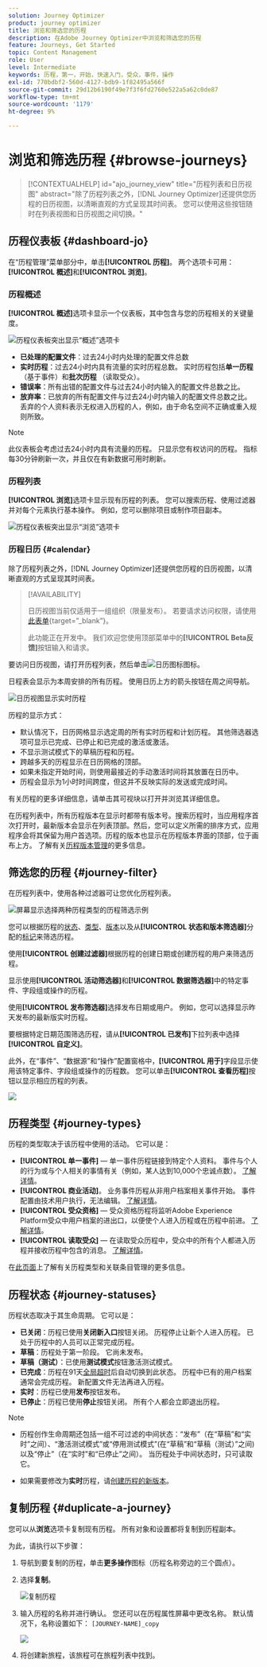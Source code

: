 ```yaml
---
solution: Journey Optimizer
product: journey optimizer
title: 浏览和筛选您的历程
description: 在Adobe Journey Optimizer中浏览和筛选您的历程
feature: Journeys, Get Started
topic: Content Management
role: User
level: Intermediate
keywords: 历程，第一，开始，快速入门，受众，事件，操作
exl-id: 770bdbf2-560d-4127-bdb9-1f82495a566f
source-git-commit: 29d12b6190f49e7f3f6fd2760e522a5a62c0de87
workflow-type: tm+mt
source-wordcount: '1179'
ht-degree: 9%

---
```


# 浏览和筛选历程 {#browse-journeys}

>[!CONTEXTUALHELP]
>id="ajo_journey_view"
>title="历程列表和日历视图"
>abstract="除了历程列表之外，[!DNL Journey Optimizer]还提供您历程的日历视图，以清晰直观的方式呈现其时间表。 您可以使用这些按钮随时在列表视图和日历视图之间切换。"

## 历程仪表板 {#dashboard-jo}

在“历程管理”菜单部分中，单击&#x200B;**[!UICONTROL 历程]**。 两个选项卡可用：**[!UICONTROL 概述]**&#x200B;和&#x200B;**[!UICONTROL 浏览]**。

### 历程概述

**[!UICONTROL 概述]**&#x200B;选项卡显示一个仪表板，其中包含与您的历程相关的关键量度。

![历程仪表板突出显示“概述”选项卡](assets/journeys-dashboard.png)

* **已处理的配置文件**：过去24小时内处理的配置文件总数
* **实时历程**：过去24小时内具有流量的实时历程总数。 实时历程包括&#x200B;**单一历程** （基于事件）和&#x200B;**批次历程** （读取受众）。
* **错误率**：所有出错的配置文件与过去24小时内输入的配置文件总数之比。
* **放弃率**：已放弃的所有配置文件与过去24小时内输入的配置文件总数之比。 丢弃的个人资料表示无权进入历程的人，例如，由于命名空间不正确或重入规则所致。

>[!NOTE]
>
>此仪表板会考虑过去24小时内具有流量的历程。 只显示您有权访问的历程。 指标每30分钟刷新一次，并且仅在有新数据可用时刷新。

### 历程列表

**[!UICONTROL 浏览]**&#x200B;选项卡显示现有历程的列表。 您可以搜索历程、使用过滤器并对每个元素执行基本操作。 例如，您可以删除项目或制作项目副本。

![历程仪表板突出显示“浏览”选项卡](assets/journeys-browse.png)

### 历程日历 {#calendar}

除了历程列表之外，[!DNL Journey Optimizer]还提供您历程的日历视图，以清晰直观的方式呈现其时间表。

>[!AVAILABILITY]
>
>日历视图当前仅适用于一组组织（限量发布）。 若要请求访问权限，请使用[此表单](https://forms.cloud.microsoft/r/FC49afuJVi){target=”_blank”}。
>
>此功能正在开发中。 我们欢迎您使用顶部菜单中的&#x200B;**[!UICONTROL Beta反馈]**&#x200B;按钮输入和请求。

要访问日历视图，请打开历程列表，然后单击![日历图标](assets/do-not-localize/timeline-icon.svg)图标。

日程表会显示为本周安排的所有历程。 使用日历上方的箭头按钮在周之间导航。

![日历视图显示实时历程](assets/timeline-journeys.png)

历程的显示方式：

* 默认情况下，日历网格显示选定周的所有实时历程和计划历程。 其他筛选器选项可显示已完成、已停止和已完成的激活或激活。
* 不显示测试模式下的草稿历程和历程。
* 跨越多天的历程显示在日历网格的顶部。
* 如果未指定开始时间，则使用最接近的手动激活时间将其放置在日历中。
* 历程会显示为1小时时间跨度，但这并不反映实际的发送或完成时间。

有关历程的更多详细信息，请单击其可视块以打开并浏览其详细信息。

在历程列表中，所有历程版本在显示时都带有版本号。搜索历程时，当应用程序首次打开时，最新版本会显示在列表顶部。然后，您可以定义所需的排序方式，应用程序会将其保留为用户首选项。历程的版本也显示在历程版本界面的顶部，位于画布上方。 了解有关[历程版本管理](publishing-the-journey.md#journey-versions-journey-versions)的更多信息。



## 筛选您的历程 {#journey-filter}

在历程列表中，使用各种过滤器可让您优化历程列表。

![屏幕显示选择两种历程类型的历程筛选示例](assets/filter-journeys.png)

您可以根据历程的[状态](#journey-statuses)、[类型](#journey-types)、[版本](publishing-the-journey.md#journey-versions-journey-versions)以及从&#x200B;**[!UICONTROL 状态和版本筛选器]**&#x200B;分配的[标记](../start/search-filter-categorize.md#tags)来筛选历程。

使用&#x200B;**[!UICONTROL 创建过滤器]**&#x200B;根据历程的创建日期或创建历程的用户来筛选历程。

显示使用&#x200B;**[!UICONTROL 活动筛选器]**&#x200B;和&#x200B;**[!UICONTROL 数据筛选器]**&#x200B;中的特定事件、字段组或操作的历程。

使用&#x200B;**[!UICONTROL 发布筛选器]**&#x200B;选择发布日期或用户。 例如，您可以选择显示昨天发布的最新版实时历程。

要根据特定日期范围筛选历程，请从&#x200B;**[!UICONTROL 已发布]**&#x200B;下拉列表中选择&#x200B;**[!UICONTROL 自定义]**。

此外，在“事件”、“数据源”和“操作”配置窗格中，**[!UICONTROL 用于]**&#x200B;字段显示使用该特定事件、字段组或操作的历程数。 您可以单击&#x200B;**[!UICONTROL 查看历程]**&#x200B;按钮以显示相应历程的列表。

![](assets/journey3bis.png)

## 历程类型 {#journey-types}

历程的类型取决于该历程中使用的活动。 它可以是：

* **[!UICONTROL 单一事件]** — 单一事件历程链接到特定个人资料。 事件与个人的行为或与个人相关的事情有关（例如，某人达到10,000个忠诚点数）。 [了解详情](../event/about-events.md)。
* **[!UICONTROL 商业活动]**。 业务事件历程从非用户档案相关事件开始。 事件配置由技术用户执行，无法编辑。 [了解详情](../event/about-events.md)。
* **[!UICONTROL 受众资格]** — 受众资格历程将监听Adobe Experience Platform受众中用户档案的进出口，以便使个人进入历程或在历程中前进。 [了解详情](audience-qualification-events.md)。
* **[!UICONTROL 读取受众]** — 在读取受众历程中，受众中的所有个人都进入历程并接收历程中包含的消息。  [了解详情](read-audience.md)。


在[此页面](entry-management.md)上了解有关历程类型和关联条目管理的更多信息。

## 历程状态 {#journey-statuses}

历程状态取决于其生命周期。 它可以是：

* **已关闭**：历程已使用&#x200B;**关闭新入口**&#x200B;按钮关闭。 历程停止让新个人进入历程。 已处于历程中的人员可以正常完成历程。
* **草稿**：历程处于第一阶段。 它尚未发布。
* **草稿（测试）**：已使用&#x200B;**测试模式**&#x200B;按钮激活测试模式。
* **已完成**：历程在91天[全局超时](journey-properties.md#global_timeout)后自动切换到此状态。 历程中已有的用户档案通常会完成历程。 新配置文件无法再进入历程。
* **实时**：历程已使用&#x200B;**发布**&#x200B;按钮发布。
* **已停止**：历程已使用&#x200B;**停止**&#x200B;按钮关闭。 所有个人都会立即退出历程。

>[!NOTE]
>
>* 历程创作生命周期还包括一组不可过滤的中间状态：“发布”（在“草稿”和“实时”之间）、“激活测试模式”或“停用测试模式”(在“草稿”和“草稿（测试）”之间)以及“停止”（在“实时”和“已停止”之间）。 当历程处于中间状态时，只可读取它。
>
>* 如果需要修改为&#x200B;**实时**&#x200B;历程，请[创建历程的新版本](#journey-versions)。


## 复制历程 {#duplicate-a-journey}

您可以从&#x200B;**浏览**&#x200B;选项卡复制现有历程。 所有对象和设置都将复制到历程副本。

为此，请执行以下步骤：

1. 导航到要复制的历程，单击&#x200B;**更多操作**&#x200B;图标（历程名称旁边的三个圆点）。
1. 选择&#x200B;**复制**。

   ![复制历程](assets/duplicate-jo.png)

1. 输入历程的名称并进行确认。 您还可以在历程属性屏幕中更改名称。 默认情况下，名称设置如下： `[JOURNEY-NAME]_copy`

   ![](assets/duplicate-jo2.png)

1. 将创建新旅程，该旅程可在旅程列表中找到。
